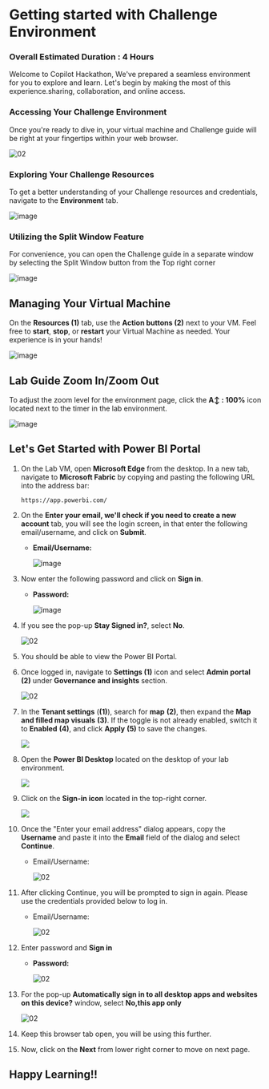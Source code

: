 # Getting started with Challenge Environment

### Overall Estimated Duration : 4 Hours

Welcome to Copilot Hackathon, We've prepared a seamless environment for you to explore and learn. Let's begin by making the most of this experience.sharing, collaboration, and online access.
  
### Accessing Your Challenge Environment

Once you're ready to dive in, your virtual machine and Challenge guide will be right at your fingertips within your web browser.

  ![02](media/12062025(0)new.png)

### Exploring Your Challenge Resources

To get a better understanding of your Challenge resources and credentials, navigate to the **Environment** tab.

   ![image](media/power-02new.png)

### Utilizing the Split Window Feature

For convenience, you can open the Challenge guide in a separate window by selecting the Split Window button from the Top right corner

   ![image](media/power-03new.png)
   
## Managing Your Virtual Machine

On the **Resources (1)** tab, use the **Action buttons (2)** next to your VM. Feel free to **start**, **stop**, or **restart** your Virtual Machine as needed. Your experience is in your hands!

   ![image](media/power-04new.png)

## Lab Guide Zoom In/Zoom Out

To adjust the zoom level for the environment page, click the **A↕ : 100%** icon located next to the timer in the lab environment.

   ![image](media/zoomnew1.png)

## Let's Get Started with Power BI Portal
 
1. On the Lab VM, open **Microsoft Edge** from the desktop. In a new tab, navigate to **Microsoft Fabric** by copying and pasting the following URL into the address bar:

   ```
   https://app.powerbi.com/
   ```

2. On the **Enter your email, we'll check if you need to create a new account** tab, you will see the login screen, in that enter the following email/username, and click on **Submit**.
 
   - **Email/Username:** <inject key="AzureAdUserEmail"></inject>
 
     ![image](https://github.com/user-attachments/assets/f38ad1be-223e-4973-907b-d1e3c4af5e5a)

3. Now enter the following password and click on **Sign in**.
 
   - **Password:** <inject key="AzureAdUserPassword"></inject>
 
     ![image](https://github.com/user-attachments/assets/33088d9e-37b0-4c5e-95d7-9c991ab8ced3)
     
1. If you see the pop-up **Stay Signed in?**, select **No**.

   ![02](media/12062025(3).png)

1. You should be able to view the Power BI Portal.

1. Once logged in, navigate to **Settings (1)** icon and select **Admin portal (2)** under **Governance and insights** section.

    ![02](media/15.png) 

1. In the **Tenant settings** (**(1)**), search for **map** **(2)**, then expand the **Map and filled map visuals** **(3)**. If the toggle is not already enabled, switch it to **Enabled** **(4)**, and click **Apply** **(5)** to save the changes.

    ![](media/image103.png) 

1. Open the **Power BI Desktop** located on the desktop of your lab environment.

    ![](media/image105.png) 

1. Click on the **Sign-in icon** located in the top-right corner.

    ![](media/image200.png) 

1. Once the "Enter your email address" dialog appears, copy the **Username** and paste it into the **Email** field of the dialog and select **Continue**.

   * Email/Username: <inject key="AzureAdUserEmail"></inject>

     ![02](media/image106.png)

1. After clicking Continue, you will be prompted to sign in again. Please use the credentials provided below to log in.

   * Email/Username: <inject key="AzureAdUserEmail"></inject>

     ![02](media/image101.png)

1. Enter password and **Sign in**

   - **Password:** <inject key="AzureAdUserPassword"></inject>

     ![02](media/image102.png)

1. For the pop-up **Automatically sign in to all desktop apps and websites on this device?** window, select **No,this app only**

   ![02](media/image107.png)

1. Keep this browser tab open, you will be using this further.

1. Now, click on the **Next** from lower right corner to move on next page.

## Happy Learning!!
